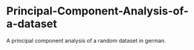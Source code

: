 # Principal-Component-Analysis-of-a-dataset
A principal component analysis of a random dataset in german.
